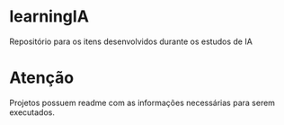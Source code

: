 # learningIA
Repositório para os itens desenvolvidos durante os estudos de IA

# Atenção
Projetos possuem readme com as informações necessárias para serem executados.